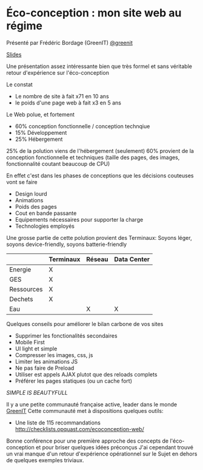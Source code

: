 # Éco-conception : mon site web au régime

Présenté par Frédéric Bordage (GreenIT) [@greenit](https://twitter.com/greenit)

[Slides](https://www.greenit.fr/wp-content/uploads/2016/10/2016-09-ParisWeb-v0.6-light.pdf)

Une présentation assez intéressante bien que très formel et sans véritable retour d'expérience sur
l'éco-conception

Le constat
  * Le nombre de site à fait x71 en 10 ans
  * le poids d'une page web à fait x3 en 5 ans

Le Web polue, et fortement
  * 60% conception fonctionnelle / conception technqiue
  * 15% Développement
  * 25% Hébergement

25% de la polution viens de l'hébergement (seulement)
60% provient de la conception fonctionnelle et techniques (taille des pages, des images, fonctionnalité coutant beaucoup de CPU)

En effet c'est dans les phases de conceptions que les décisions couteuses vont se faire
  * Design lourd
  * Animations
  * Poids des pages
  * Cout en bande passante
  * Equipements nécessaires pour supporter la charge
  * Technologies employés

Une grosse partie de cette polution provient des Terminaux: Soyons léger, soyons device-friendly, soyons batterie-friendly

|          | Terminaux | Réseau | Data Center |
|----------|-----------|--------|-------------|
| Energie  |    X      |        |             |
| GES      |    X      |        |             |
| Ressources |   X     |        |             |
| Dechets  |    X      |        |             |
| Eau      |           |  X     |     X       |


Quelques conseils pour améliorer le bilan carbone de vos sites

  * Supprimer les fonctionalités secondaires
  * Mobile First
  * UI light et simple
  * Compresser les images, css, js
  * Limiter les animations JS
  * Ne pas faire de Preload
  * Utiliser est appels AJAX plutot que des reloads complets
  * Préférer les pages statiques (ou un cache fort)

*SIMPLE IS BEAUTYFULL*


Il y a une petite communauté française active, leader dans le monde [GreenIT](http://greenit.fr)
Cette communauté met à dispositions quelques outils:
  * Une liste de 115 recommandations http://checklists.opquast.com/ecoconception-web/

Bonne conférence pour une première approche des concepts de l'éco-conception et pour briser quelques idées préconçus
J'ai cependant trouvé un vrai manque d'un retour d'expérience opérationnel sur le Sujet en dehors de quelques exemples triviaux.


